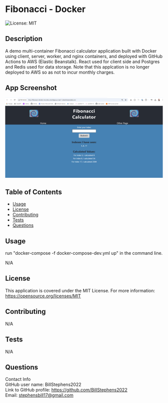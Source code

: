 # Fibonacci - Docker  

![License: MIT](https://img.shields.io/badge/License-MIT-yellow.svg)

## Description

  A demo multi-container Fibonacci calculator application built with Docker using client, server, worker, and nginx containers, and deployed with GitHub Actions to AWS (Elastic Beanstalk).  React used for client side and Postgres and Redis used for data storage.  Note that this applcation is no longer deployed to AWS so as not to incur monthly charges.

## App Screenshot

  ![app screenshot](/screenshot.png)
  
## Table of Contents
  
- [Usage](#usage)
- [License](#license)
- [Contributing](#contributing)
- [Tests](#tests)
- [Questions](#questions)
  
## Usage

  run "docker-compose -f docker-compose-dev.yml up" in the command line.
  
  N/A

## License

This application is covered under the MIT License.
For more information: <https://opensource.org/licenses/MIT>
  
## Contributing

  N/A
  
## Tests

  N/A

## Questions

  Contact Info  
  GitHub user name: BillStephens2022  
  Link to GitHub profile: <https://github.com/BillStephens2022>  
  Email: <stephensbill17@gmail.com>
